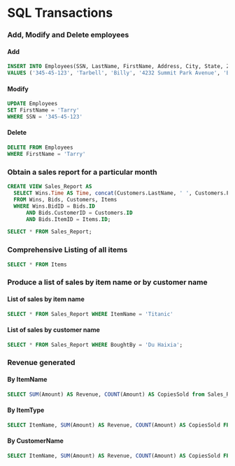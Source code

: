 # SQL Transactions

### Add, Modify and Delete employees

#### Add
```SQL
INSERT INTO Employees(SSN, LastName, FirstName, Address, City, State, ZipCode, Telephone, StartDate, HourlyRate, Type)
VALUES ('345-45-123', 'Tarbell', 'Billy', '4232 Summit Park Avenue', 'Brewton','AL', 36426,'251-212-0863','1994-02-02 00:00:00',60.00,'CustRep');
```

#### Modify
```SQL
UPDATE Employees
SET FirstName = 'Tarry'
WHERE SSN = '345-45-123'
```

#### Delete

```SQL
DELETE FROM Employees
WHERE FirstName = 'Tarry'
```

### Obtain a sales report for a particular month

```SQL
CREATE VIEW Sales_Report AS
  SELECT Wins.Time AS Time, concat(Customers.LastName, ' ', Customers.FirstName) AS BoughtBy, Bids.Amount as Amount, Customers.Email As Email, Items.Name as ItemName, Items.Type as ItemType
  FROM Wins, Bids, Customers, Items
  WHERE Wins.BidID = Bids.ID
      AND Bids.CustomerID = Customers.ID
      AND Bids.ItemID = Items.ID;

SELECT * FROM Sales_Report;
```

### Comprehensive Listing of all items

```SQL
SELECT * FROM Items
```

### Produce a list of sales by item name or by customer name

#### List of sales by item name
```SQL
SELECT * FROM Sales_Report WHERE ItemName = 'Titanic'
```

#### List of sales by customer name
```SQL
SELECT * FROM Sales_Report WHERE BoughtBy = 'Du Haixia';
```

### Revenue generated

#### By ItemName
```SQL
SELECT SUM(Amount) AS Revenue, COUNT(Amount) AS CopiesSold from Sales_Report where ItemName = 'Titanic';
```

#### By ItemType

```SQL
SELECT ItemName, SUM(Amount) AS Revenue, COUNT(Amount) AS CopiesSold FROM Sales_Report WHERE ItemType = 'DVD' GROUP BY ItemName;
```

#### By CustomerName

```SQL
SELECT ItemName, SUM(Amount) AS Revenue, COUNT(Amount) AS CopiesSold FROM Sales_Report WHERE BoughtBy = 'Du Haixia' GROUP BY ItemName
```
